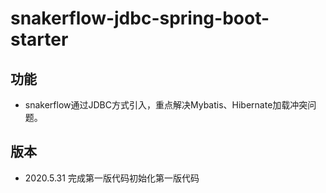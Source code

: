 # snakerflow-jdbc-spring-boot-starter
## 功能
- snakerflow通过JDBC方式引入，重点解决Mybatis、Hibernate加载冲突问题。
## 版本
- 2020.5.31 完成第一版代码初始化第一版代码